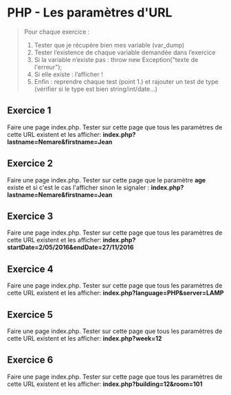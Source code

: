 # PHP - Les paramètres d'URL

> Pour chaque exercice :
> 1. Tester que je récupère bien mes variable (var_dump)
> 2. Tester l’existence de chaque variable demandée dans l’exercice
> 3. Si la variable n’existe pas : throw new Exception("texte de l'erreur");
> 4. Si elle existe : l’afficher !
> 5. Enfin : reprendre chaque test (point 1.) et rajouter un test de type (vérifier si le type est bien string/int/date...)

## Exercice 1
Faire une page index.php. Tester sur cette page que tous les paramètres de cette URL existent et les afficher: **index.php?lastname=Nemare&firstname=Jean**

## Exercice 2
Faire une page index.php. Tester sur cette page que le paramètre **age** existe et si c'est le cas l'afficher sinon le signaler : **index.php?lastname=Nemare&firstname=Jean**

## Exercice 3
Faire une page index.php. Tester sur cette page que tous les paramètres de cette URL existent  et les afficher: **index.php?startDate=2/05/2016&endDate=27/11/2016**

## Exercice 4
Faire une page index.php. Tester sur cette page que tous les paramètres de cette URL existent  et les afficher: **index.php?language=PHP&server=LAMP**

## Exercice 5
Faire une page index.php. Tester sur cette page que tous les paramètres de cette URL existent  et les afficher: **index.php?week=12**

## Exercice 6
Faire une page index.php. Tester sur cette page que tous les paramètres de cette URL existent  et les afficher: **index.php?building=12&room=101**
